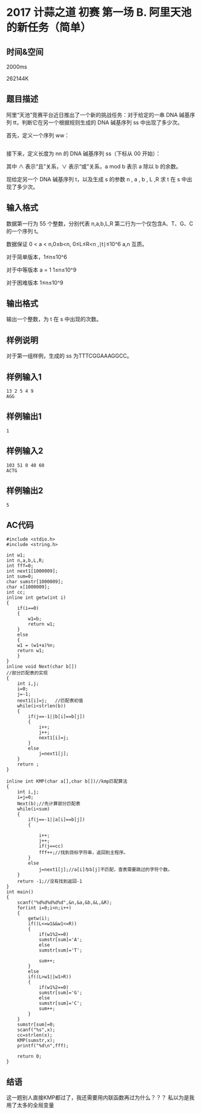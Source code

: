 # 2017 计蒜之道 初赛 第一场 B. 阿里天池的新任务（简单）

## 时间&空间
2000ms

262144K

## 题目描述

阿里“天池”竞赛平台近日推出了一个新的挑战任务：对于给定的一串 DNA 碱基序列 tt，判断它在另一个根据规则生成的 DNA 碱基序列 ss 中出现了多少次。

首先，定义一个序列 ww：

![]()


接下来，定义长度为 nn 的 DNA 碱基序列 ss（下标从 00 开始）：
​​
![]()

其中 ∧ 表示“且”关系，∨ 表示“或”关系，a mod b 表示 a 除以 b 的余数。

现给定另一个 DNA 碱基序列 t，以及生成 s 的参数 n , a , b , L ,R 求 t 在 s 中出现了多少次。

## 输入格式

数据第一行为 55 个整数，分别代表 n,a,b,L,R 第二行为一个仅包含A、T、G、C的一个序列 t。

数据保证 0 < a < n,0≤b<n, 0≤L≤R<n ,∣t∣≤10^6 a,n 互质。

对于简单版本，1≤n≤10^6

对于中等版本 a = 1 1≤n≤10^9

对于困难版本 1≤n≤10^9

## 输出格式

输出一个整数，为 t 在 s 中出现的次数。

## 样例说明

对于第一组样例，生成的 ss 为TTTCGGAAAGGCC。

## 样例输入1

    13 2 5 4 9
    AGG

## 样例输出1

    1

## 样例输入2

    103 51 0 40 60
    ACTG

## 样例输出2

    5

## AC代码

    #include <stdio.h>
    #include <string.h>

    int w1;
    int n,a,b,L,R;
    int fff=0;
    int next1[1000009];
    int sum=0;
    char sumstr[1000009];
    char x[1000009];
    int cc;
    inline int getw(int i)
    {
        if(i==0)
        {
            w1=b;
            return w1;
        }
        else
        {
        w1 = (w1+a)%n;
        return w1;
        }
    }
    inline void Next(char b[])
    //部分匹配表的实现
    {
        int i,j;
        i=0;
        j=-1;
        next1[i]=j;   //匹配表初值
        while(i<strlen(b))
        {
            if(j==-1||b[i]==b[j])
            {
                i++;
                j++;
                next1[i]=j;
            }
            else
                j=next1[j];
        }
        return ;
    }

    inline int KMP(char a[],char b[])//kmp匹配算法
    {
        int i,j;
        i=j=0;
        Next(b);//先计算部分匹配表
        while(i<sum)
        {
            if(j==-1||a[i]==b[j])
            {

                i++;
                j++;
                if(j==cc)
                fff++;//找到目标字符串，返回到主程序。
            }
            else
                j=next1[j];//a[i]与b[j]不匹配，查表需要跳过的字符个数。
        }
        return -1;//没有找到返回-1
    }
    int main()
    {
        scanf("%d%d%d%d%d",&n,&a,&b,&L,&R);
        for(int i=0;i<n;i++)
        {
            getw(i);
            if((L<=w1&&w1<=R))
            {
                if(w1%2==0)
                sumstr[sum]='A';
                else
                sumstr[sum]='T';

                sum++;
            }
            else
            if((L>w1||w1>R))
            {
                if(w1%2==0)
                sumstr[sum]='G';
                else
                sumstr[sum]='C';
                sum++;
            }
        }
        sumstr[sum]=0;
        scanf("%s",x);
        cc=strlen(x);
        KMP(sumstr,x);
        printf("%d\n",fff);

        return 0;
    }

## 结语

这一题别人直接KMP都过了，我还需要用内联函数再过为什么？？？
 私以为是我用了太多的全局变量

 


